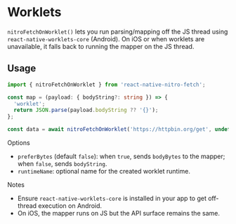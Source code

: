 # Worklets

`nitroFetchOnWorklet()` lets you run parsing/mapping off the JS thread using `react-native-worklets-core` (Android). On iOS or when worklets are unavailable, it falls back to running the mapper on the JS thread.

## Usage

```ts
import { nitroFetchOnWorklet } from 'react-native-nitro-fetch';

const map = (payload: { bodyString?: string }) => {
  'worklet';
  return JSON.parse(payload.bodyString ?? '{}');
};

const data = await nitroFetchOnWorklet('https://httpbin.org/get', undefined, map, { preferBytes: false });
```

Options

- `preferBytes` (default `false`): when `true`, sends `bodyBytes` to the mapper; when `false`, sends `bodyString`.
- `runtimeName`: optional name for the created worklet runtime.

Notes

- Ensure `react-native-worklets-core` is installed in your app to get off-thread execution on Android.
- On iOS, the mapper runs on JS but the API surface remains the same.

